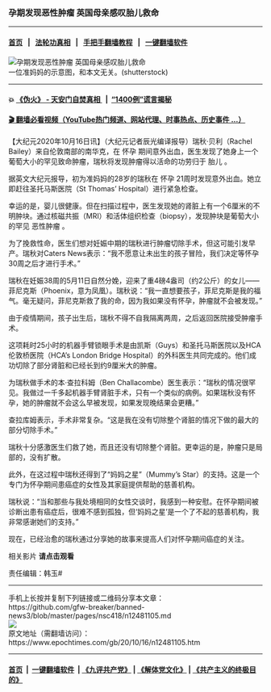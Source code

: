 ### 孕期发现恶性肿瘤 英国母亲感叹胎儿救命
------------------------

#### [首页](https://github.com/gfw-breaker/banned-news3/blob/master/README.md) &nbsp;&nbsp;|&nbsp;&nbsp; [法轮功真相](https://github.com/begood0513/basic/blob/master/README.md)  &nbsp;&nbsp;|&nbsp;&nbsp; [手把手翻墙教程](https://github.com/gfw-breaker/guides/wiki)  &nbsp;&nbsp;|&nbsp;&nbsp; [一键翻墙软件](https://github.com/gfw-breaker/nogfw/blob/master/README.md)  



<div><img alt="孕期发现恶性肿瘤 英国母亲感叹胎儿救命" class="attachment-djy_600_400 size-djy_600_400 wp-post-image" src="https://i.epochtimes.com/assets/uploads/2020/10/shutterstock_626242520-600x400.jpg"/>
<div class="caption">
 一位准妈妈的示意图，和本文无关。(shutterstock)
</div></div><hr/>

#### 💥 [《伪火》 - 天安门自焚真相 ](http://158.247.195.190:10000/videos/blog/weihuo.html)&nbsp; |&nbsp; [“1400例”谎言揭秘  ](http://158.247.195.190:10000/videos/blog/jiexi1400.html)

#### [ 🎬  翻墙必看视频（YouTube热门频道、网站代理、时事热点、历史事件 ...）](https://github.com/gfw-breaker/links/blob/master/banned.md)

<div><p>
 【大纪元2020年10月16日讯】（大纪元记者辰光编译报导）瑞秋·贝利（Rachel Bailey）来自伦敦南部的南华克，在
 <ok href="https://www.epochtimes.com/gb/tag/%E6%80%80%E5%AD%95.html">
  怀孕
 </ok>
 期间意外出血，医生发现了她身上一个葡萄大小的罕见致命肿瘤，瑞秋将发现肿瘤得以活命的功劳归于
 <ok href="https://www.epochtimes.com/gb/tag/%E8%83%8E%E5%84%BF.html">
  胎儿
 </ok>
 。
</p>
<p>
 据英文大纪元报导，初为准妈妈的28岁的瑞秋在
 <ok href="https://www.epochtimes.com/gb/tag/%E6%80%80%E5%AD%95.html">
  怀孕
 </ok>
 21周时发现意外出血。她立即赶往圣托马斯医院（St Thomas’ Hospital）进行紧急检查。
</p>
<p>
 幸运的是，婴儿很健康。但在扫描过程中，医生发现她的肾脏上有一个6厘米的不明肿块。通过核磁共振（MRI）和活体组织检查（biopsy），发现肿块是葡萄大小的罕见
 <ok href="https://www.epochtimes.com/gb/tag/%E6%81%B6%E6%80%A7%E8%82%BF%E7%98%A4.html">
  恶性肿瘤
 </ok>
 。
</p>
<p>
 为了挽救性命，医生们想对妊娠中期的瑞秋进行肿瘤切除手术，但这可能引发早产。瑞秋对Caters News表示：“我不愿意让未出生的孩子冒险，我们决定等怀孕30周之后才进行手术。”
</p>
<p>
 瑞秋在妊娠38周的5月11日自然分娩，迎来了重4磅4盎司（约2公斤）的女儿——菲尼克斯（Phoenix，意为凤凰）。瑞秋说：“我一直想要孩子，菲尼克斯是我的福气。毫无疑问，菲尼克斯救了我的命，因为我如果没有怀孕，肿瘤就不会被发现。”
</p>
<p>
 由于疫情期间，孩子出生后，瑞秋不得不自我隔离两周，之后返回医院接受肿瘤手术。
</p>
<p>
 这项耗时25小时的机器手臂锁眼手术是由凯斯（Guys）和圣托马斯医院以及HCA伦敦桥医院（HCA’s London Bridge Hospital）的外科医生共同完成的。他们成功切除了部分肾脏和已经长到约9厘米大的肿瘤。
</p>
<p>
 为瑞秋做手术的本·查拉科姆（Ben Challacombe）医生表示：“瑞秋的情况很罕见。我做过一千多起机器手臂肾脏手术，只有一个类似的病例。如果瑞秋没有怀孕，她的肿瘤就不会这么早被发现，如果发现晚结果会更糟。”
</p>
<p>
 查拉库姆表示，手术非常复杂。“这是我在没有切除整个肾脏的情况下做的最大的部分切除手术。”
</p>
<p>
 瑞秋十分感激医生们救了她，而且还没有切除整个肾脏。更幸运的是，肿瘤只是局部的，没有扩散。
</p>
<p>
 此外，在这过程中瑞秋还得到了“妈妈之星”（Mummy’s Star）的支持。这是一个专门为怀孕期间患癌症的女性及其家庭提供帮助的慈善机构。
</p>
<p>
 瑞秋说：“当和那些与我处境相同的女性交谈时，我感到一种安慰。在怀孕期间被诊断出患有癌症后，很难不感到孤独，但‘妈妈之星’是一个了不起的慈善机构，我非常感谢她们的支持。”
</p>
<p>
 现在，已经治愈的瑞秋通过分享她的故事来提高人们对怀孕期间癌症的关注。
</p>
<p>
 相关影片
 <strong>
  <ok href="https://www.youtube.com/watch?v=Y5wG8VWJLhc&amp;ab_channel=ITVNews">
   请点击观看
  </ok>
 </strong>
</p>
<p>
 责任编辑：韩玉#
</p>
</div>
<hr/>
手机上长按并复制下列链接或二维码分享本文章：<br/>
https://github.com/gfw-breaker/banned-news3/blob/master/pages/nsc418/n12481105.md <br/>
<a href='https://github.com/gfw-breaker/banned-news3/blob/master/pages/nsc418/n12481105.md'><img src='https://github.com/gfw-breaker/banned-news3/blob/master/pages/nsc418/n12481105.md.png'/></a> <br/>
原文地址（需翻墙访问）：https://www.epochtimes.com/gb/20/10/16/n12481105.htm


------------------------
#### [首页](https://github.com/gfw-breaker/banned-news3/blob/master/README.md) &nbsp;|&nbsp; [一键翻墙软件](https://github.com/gfw-breaker/nogfw/blob/master/README.md) &nbsp;| [《九评共产党》](https://github.com/gfw-breaker/9ping.md/blob/master/README.md#九评之一评共产党是什么) | [《解体党文化》](https://github.com/gfw-breaker/jtdwh.md/blob/master/README.md) | [《共产主义的终极目的》](https://github.com/gfw-breaker/gczydzjmd.md/blob/master/README.md)


<img src='http://gfw-breaker.win/banned-news3/pages/nsc418/n12481105.md' width='0px' height='0px'/>